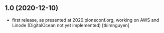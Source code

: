 1.0 (2020-12-10)
----------------

- first release, as presented at 2020.ploneconf.org, working on AWS and Linode (DigitalOcean not yet implemented)
  [tkimnguyen]
